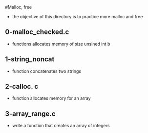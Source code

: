 #Malloc, free
* the objective of this directory is to practice more malloc and free

## 0-malloc_checked.c
* functions allocates memory of size unsined int b
## 1-string_noncat
* function concatenates two strings
## 2-calloc. c
* function allocates memory for an array
## 3-array_range.c
* write a function that creates an array of integers
